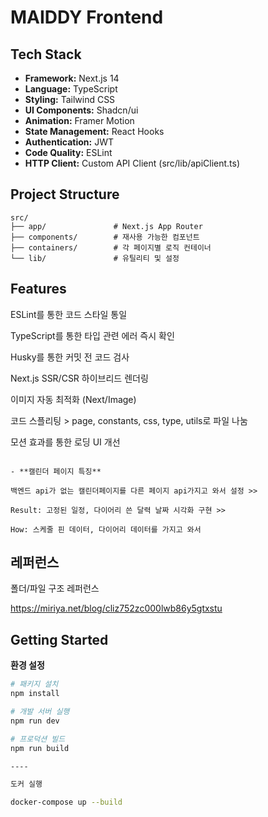 # MAIDDY Frontend

## Tech Stack

- **Framework:** Next.js 14
- **Language:** TypeScript
- **Styling:** Tailwind CSS
- **UI Components:** Shadcn/ui
- **Animation:** Framer Motion
- **State Management:** React Hooks
- **Authentication:** JWT
- **Code Quality:** ESLint
- **HTTP Client:** Custom API Client (src/lib/apiClient.ts)

## Project Structure

```
src/
├── app/               # Next.js App Router
├── components/        # 재사용 가능한 컴포넌트
├── containers/        # 각 페이지별 로직 컨테이너
└── lib/               # 유틸리티 및 설정
```
## Features

ESLint를 통한 코드 스타일 통일

TypeScript를 통한 타입 관련 에러 즉시 확인 

Husky를 통한 커밋 전 코드 검사

Next.js SSR/CSR 하이브리드 렌더링

이미지 자동 최적화 (Next/Image)

코드 스플리팅 > page, constants, css, type, utils로 파일 나눔

모션 효과를 통한 로딩 UI 개선 


```

- **캘린더 페이지 특징**

백엔드 api가 없는 캘린더페이지를 다른 페이지 api가지고 와서 설정 >>

Result: 고정된 일정, 다이어리 쓴 달력 날짜 시각화 구현 >>

How: 스케줄 핀 데이터, 다이어리 데이터를 가지고 와서  
```

## 레퍼런스 
폴더/파일 구조 레퍼런스


https://miriya.net/blog/cliz752zc000lwb86y5gtxstu

## Getting Started

 **환경 설정**

```bash
# 패키지 설치
npm install

# 개발 서버 실행
npm run dev

# 프로덕션 빌드
npm run build

----

도커 실행

docker-compose up --build
